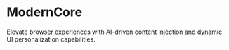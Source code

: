# ModernCore
Elevate browser experiences with AI-driven content injection and dynamic UI personalization capabilities.
